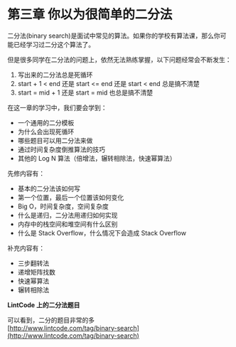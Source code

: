 # 第三章 你以为很简单的二分法

二分法(binary search)是面试中常见的算法。如果你的学校有算法课，那么你可能已经学习过二分这个算法了。

但是很多同学在二分法的问题上，依然无法熟练掌握，以下问题经常会不断发生：

1. 写出来的二分法总是死循环
2. start + 1 < end 还是 start <= end 还是 start < end 总是搞不清楚
3. start = mid + 1 还是 start = mid 也总是搞不清楚

在这一章的学习中，我们要会学到：

* 一个通用的二分模板
* 为什么会出现死循环
* 哪些题目可以用二分法来做
* 通过时间复杂度倒推算法的技巧
* 其他的 Log N 算法（倍增法，辗转相除法，快速幂算法）

先修内容有：

* 基本的二分法该如何写
* 第一个位置，最后一个位置该如何变化
* Big O，时间复杂度，空间复杂度
* 什么是递归，二分法用递归如何实现
* 内存中的栈空间和堆空间有什么区别
* 什么是 Stack Overflow，什么情况下会造成 Stack Overflow

补充内容有：

* 三步翻转法
* 递增矩阵找数
* 快速幂算法
* 辗转相除法

**LintCode 上的二分法题目**

可以看到，二分的题目非常的多\
[http://www.lintcode.com/tag/binary-search](http://www.lintcode.com/tag/binary-search)
